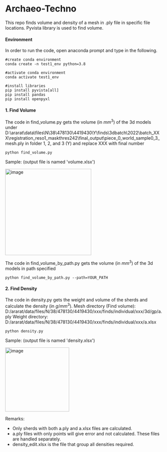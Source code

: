 # Archaeo-Techno

This repo finds volume and density of a mesh in .ply file in specific file locations. Pyvista library is used to find volume.

#### Environment
In order to run the code, open anaconda prompt and type in the following.

```
#create conda environment
conda create -n test1_env python=3.8

#activate conda environment
conda activate test1_env

#install libraries
pip install pyvista[all]
pip install pandas
pip install openpyxl
```

#### 1. Find Volume

The code in find_volume.py gets the volume (in $mm^3$) of the 3d models under D:\ararat\data\files\N\38\478130\4419430\Y\finds\3dbatch\2022\batch_XXX\registration_reso1_maskthres242\final_output\piece_0_world_sample0_3_mesh.ply
in folder 1, 2, and 3 (Y) and replace XXX with final number

```
python find_volume.py
```
Sample: (output file is named 'volume.xlsx')

<img width="276" alt="image" src="https://user-images.githubusercontent.com/61493193/235313392-27adbaf0-ac51-4d46-8dbc-7ee331cde218.png">


The code in find_volume_by_path.py gets the volume (in $mm^3$) of the 3d models in path specified
```
python find_volume_by_path.py --path=YOUR_PATH
```

#### 2. Find Density
The code in density.py gets the weight and volume of the sherds and calculate the density (in $g/mm^3$).
Mesh directory (Find volume): D:/ararat/data/files/N/38/478130/4419430/xxx/finds/individual/xxx/3d/gp/a.ply
Weight directory: D:/ararat/data/files/N/38/478130/4419430/xxx/finds/individual/xxx/a.xlsx

```
python density.py
```

Sample: (output file is named 'density.xlsx')

<img width="205" alt="image" src="https://user-images.githubusercontent.com/61493193/235314411-46ceeb3a-d627-4523-93da-0e339a4e9979.png">

Remarks: 
- Only sherds with both a.ply and a.xlsx files are calculated. 
- a.ply files with only points will give error and not calculated. These files are handled separately.
- density_edit.xlsx is the file that group all densities required.




